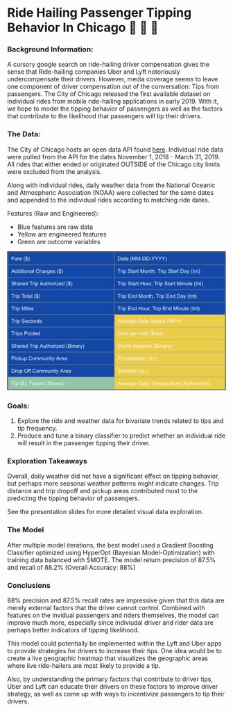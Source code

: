 # Ride Hailing Passenger Tipping Behavior In Chicago :blue_car: :red_car: :taxi:

### Background Information:
A cursory google search on ride-hailing driver compensation gives the sense that Ride-hailing companies Uber and Lyft notoriously undercompensate their drivers. However, media coverage seems to leave one component of driver compensation out of the conversation: Tips from passengers. The City of Chicago released the first available dataset on individual rides from mobile ride-hailing applications in early 2019. With it, we hope to model the tipping behavior of passengers as well as the factors that contribute to the likelihood that passengers will tip their drivers.

### The Data:
The City of Chicago hosts an open data API found [here](https://data.cityofchicago.org/Transportation/Transportation-Network-Providers-Trips/m6dm-c72p). Individual ride data were pulled from the API for the dates November 1, 2018 - March 31, 2019. All rides that either ended or originated OUTSIDE of the Chicago city limits were excluded from the analysis.

Along with individual rides, daily weather data from the National Oceanic and Atmospheric Association (NOAA) were collected for the same dates and appended to the individual rides according to matching ride dates.

Features (Raw and Engineered):
- Blue features are raw data
- Yellow are engineered features
- Green are outcome variables

![](Features.jpeg)
    
### Goals:
1. Explore the ride and weather data for bivariate trends related to tips and tip frequency.
2. Produce and tune a binary classifier to predict whether an individual ride will result in the passenger tipping their driver.

### Exploration Takeaways

Overall, daily weather did not have a significant effect on tipping behavior, but perhaps more seasonal weather patterns might indicate changes. Trip distance and trip dropoff and pickup areas contributed most to the predicting the tipping behavior of passengers.

See the presentation slides for more detailed visual data exploration.

### The Model
After multiple model iterations, the best model used a Gradient Boosting Classifier optimized using HyperOpt (Bayesian Model-Optimization) with training data balanced with SMOTE. The model return precision of 87.5% and recall of 88.2% (Overall Accuracy: 88%)

### Conclusions
88% precision and 87.5% recall rates are impressive given that this data are merely external factors that the driver cannot control. Combined with features on the invidual passengers and riders themselves, the model can improve much more, especially since indiviudal driver and rider data are perhaps better indicators of tipping likelihood.

This model could potentially be implemented within the Lyft and Uber apps to provide strategies for drivers to increase their tips. One idea would be to create a live geographic heatmap that visualizes the geographic areas where live ride-hailers are most likely to provide a tip.

Also, by understanding the primary factors that contribute to driver tips, Uber and Lyft can educate their drivers on these factors to improve driver strategy, as well as come up with ways to incentivize passengers to tip their drivers.
